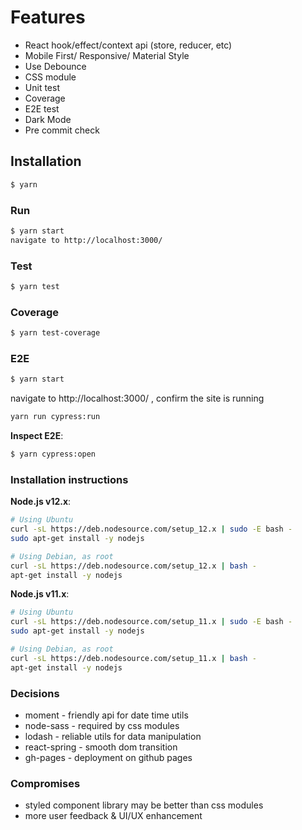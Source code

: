 # Features

- React hook/effect/context api (store, reducer, etc)
- Mobile First/ Responsive/ Material Style
- Use Debounce
- CSS module
- Unit test
- Coverage
- E2E test
- Dark Mode
- Pre commit check

## Installation

```sh
$ yarn
```

### Run

```sh
$ yarn start
navigate to http://localhost:3000/
```

### Test

```sh
$ yarn test
```

### Coverage

```sh
$ yarn test-coverage
```

### E2E

```sh
$ yarn start
```
navigate to http://localhost:3000/ , confirm the site is running
```sh
yarn run cypress:run
```

**Inspect E2E**:

```sh
$ yarn cypress:open
```

### Installation instructions

**Node.js v12.x**:

```sh
# Using Ubuntu
curl -sL https://deb.nodesource.com/setup_12.x | sudo -E bash -
sudo apt-get install -y nodejs

# Using Debian, as root
curl -sL https://deb.nodesource.com/setup_12.x | bash -
apt-get install -y nodejs
```


**Node.js v11.x**:

```sh
# Using Ubuntu
curl -sL https://deb.nodesource.com/setup_11.x | sudo -E bash -
sudo apt-get install -y nodejs

# Using Debian, as root
curl -sL https://deb.nodesource.com/setup_11.x | bash -
apt-get install -y nodejs
```

### Decisions

- moment - friendly api for date time utils
- node-sass - required by css modules
- lodash - reliable utils for data manipulation
- react-spring - smooth dom transition
- gh-pages - deployment on github pages

### Compromises

- styled component library may be better than css modules
- more user feedback & UI/UX enhancement
